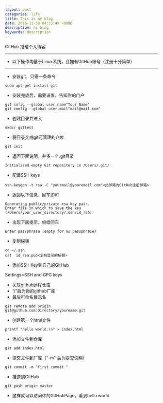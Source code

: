 ```yaml
---
layout: post
categories: life
title: This is my blog.
date: 2016-11-30 04:13:49 +0800
description: my blog
keywords: description
---
```




GitHub 搭建个人博客

---
- 以下操作均基于Linux系统，且拥有GitHub账号（注册十分简单）


----------


- 安装git，只需一条命令

```shell
sudo apt-get install git
```

- 安装完成后，需要设置，告知你的门户

```shell
git cofig --global user.name"Your Name"
git config --global user.mail"mail@mail.com"
```

- 创建目录并进入

```shell
mkdir gittest
```

- 将目录变成git可管理的仓库

```shell
git init
```

- 返回下面说明，并多一个.git目录

```shell
Initialized empty Git repository in /Users/.git/
```

- 配置SSH keys

```shell
ssh-keygen -t rsa -C "yourmail@youremail.com"<此邮箱为GitHub注册邮箱>
```

-  返回以下信息，回车即可
 
```shell
Generating public/private rsa key pair.
Enter file in which to save the key (/Users/your_user_directory/.ssh/id_rsa):
```

 - 出现下面提示，继续回车
 
```shell
Enter passphrase (empty for no passphrase)
```

- 复制秘钥
 
```shell
cd ~/.ssh
cat  id_rsa.pub<复制显示的秘钥>
```

- 添加SSH Key到自己的GitHub

Settings>SSH and GPG keys

- 关联github远程仓库
- “/”后为你的github厂库
- 最后可命名目录名

```shell
git remote add origin 
git@github.com:Directory/yourname.git
```

- 创建第一个html文件

```shell
printf "hello world.\n" > index.html
```

- 添加文件到仓库

```shell
git add index.html
```

- 提交文件到厂库（"-m" 后为提交说明）

```shell
git commit -m "first commit "
```

- 推送到GitHub

```shell
git push origin master
```

- 这样就可以访问你的GitHubPage，看到hello world







